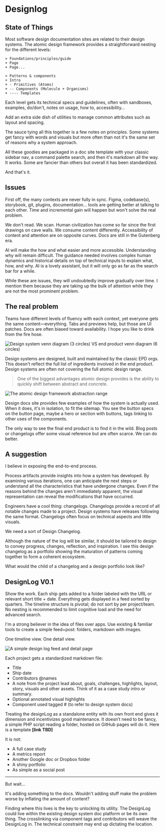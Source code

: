 # Designlog

## State of Things

Most software design documentation sites are related to their design systems. The atomic design framework provides a straightforward nesting for the different levels:

	> Foundations/principles/guide
	+ Page
	+ Page...

	> Patterns & components
	+ Intro
	+ - Primitives (Atoms)
	+ -- Components (Molecule + Organisms)
	+ ---- Templates 

Each level gets its technical specs and guidelines, often with sandboxes, examples, do/don't, notes on usage, how to, accessibility…

Add an extra side dish of utilities to manage common attributes such as layout and spacing. 

The sauce tying all this together is a few notes on principles. Some systems get fancy with words and visuals but more often than not it's the same set of reasons why a system approach.

All these goodies are packaged in a doc site template with your classic sidebar nav, a command palette search, and then it's markdown all the way. It works. Some are fancier than others but overall it has been standardized.

And that's it.


## Issues

First off, the many contexts are never fully in sync. Figma, codebase(s), storybook, git, plugins, documentation… tools are getting better at talking to each other. Time and incremental gain will happen but won't solve the real problem.

We don't read. We scan. Human civilization has come so far since the first drawings on cave walls. We consume content differently. Accessibility of content and attention are on opposite curves. Docs are still in the Gutenberg era.

AI will make the how and what easier and more accessible. Understanding why will remain difficult. The guidance needed involves complex human dynamics and historical details on top of technical inputs to explain what, how, and why. AI is a lovely assistant, but it will only go as far as the search bar for a while.

While these are issues, they will undoubtedly improve gradually over time.
I mention them because they are taking up the bulk of attention while they are not the most prominent problem.



## The real problem

Teams have different levels of fluency with each context, yet everyone gets the same content—everything. Tabs and previews help, but those are UI patches. Docs are often biased toward availability. I hope you like to drink from the fire hose.

![Design system venn diagram (3 circles) VS end product venn diagram (6 circles)](https://slrncl.com/blog/content/img/designlog-venn-diagrams.jpg)

Design systems are designed, built and maintained by the classic EPD orgs. This doesn't reflect the full list of ingredients involved in the end product. Design systems are often not covering the full atomic design range.

> One of the biggest advantages atomic design provides is the ability to quickly shift between abstract and concrete.

![The atomic design framework abstraction range](https://slrncl.com/blog/content/img/designlog-atomic-design-framework.jpg)

Design docs site provides few examples of how the system is actually used. When it does, it's in isolation, to fit the sitemap. You see the button specs on the button page, maybe a hero or section with buttons, tags linking to other uses of the components.

The only way to see the final end product is to find it in the wild. Blog posts or changelogs offer some visual reference but are often scarce. We can do better.



## A suggestion

I believe in exposing the end-to-end process. 

Process artifacts provide insights into how a system has developed. By examining various iterations, one can anticipate the next steps or understand all the characteristics that have undergone changes. Even if the reasons behind the changes aren't immediately apparent, the visual representation can reveal the modifications that have occurred.

Engineers have a cool thing: changelogs. Changelogs provide a record of all notable changes made to a project. Design systems have releases following the same format. Changelogs often focus on technical aspects and little visuals.

We need a sort of Design Changelog.

Although the nature of the log will be similar, it should  be tailored to design to convey progress, changes, reflection, and inspiration. I see this design changelog as a portfolio showing the maturation of patterns coming together to form a coherent ecosystem.

What would the child of a changelog and a design portfolio look like?



## DesignLog V0.1

Show the work. Each ship gets added to a folder labeled with the URL or relevant short title + date. Everything gets displayed in a feed sorted by quarters. The timeline structure is pivotal; do not sort by per project/team. No nesting is recommended to limit cognitive load and the need for advanced search. 

I'm a strong believer in the idea of files over apps. Use existing & familiar tools to create a simple feed+post: folders, markdown with images.

One timeline view. One detail view.

![A simple design log feed and detail page](https://slrncl.com/blog/content/img/designlog-example.jpg)

Each project gets a standardized markdown file:
- Title
- Ship date
- Contributors @names
- A note from the project lead about, goals, challenges, highlights, layout, story, visuals and other assets. Think of it as a case study intro or summary.
- Optional annotated visual highlights
- Component used tagged # (to refer to design system docs)

Treating the designLog as a standalone entity with its own front end gives it dimension and incentivizes good maintenance. It doesn’t need to be fancy, a simple PHP script reading a folder, hosted on GitHub pages will do it. Here is a template **[link TBD]**

It is not:
- A full case study
- A metrics report
- Another Google doc or Dropbox folder
- A shiny portfolio
- As simple as a social post

---

But wait…

It's adding something to the docs. Wouldn't adding stuff make the problem worse by inflating the amount of content?

Finding where this lives is the key to unlocking its utility. The DesignLog could live within the existing design system doc platform or be its own thing. The crosslinking via component tags and contributors will weave the DesignLog in. The technical constraint may end up dictating the location.
